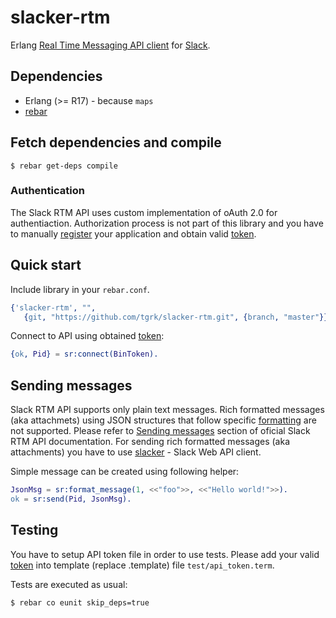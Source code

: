 # slacker-rtm
Erlang [Real Time Messaging API client][2] for [Slack][1].

## Dependencies

* Erlang (>= R17) - because `maps`
* [rebar][8]

## Fetch dependencies and compile

```
$ rebar get-deps compile
```

### Authentication
The Slack RTM API uses custom implementation of oAuth 2.0 for authentiaction.
Authorization process is not part of this library and you have to manually
[register][4] your application and obtain valid [token][5].


## Quick start

Include library in your `rebar.conf`.
```erlang
{'slacker-rtm', "",
   {git, "https://github.com/tgrk/slacker-rtm.git", {branch, "master"}}}
```
Connect to API using obtained [token][5]:
```erlang
{ok, Pid} = sr:connect(BinToken).
```

## Sending messages

Slack RTM API supports only plain text messages. Rich formatted messages (aka attachmets) using JSON structures that follow specific [formatting][6] are not supported. Please refer to [Sending messages][2] section of oficial Slack RTM API documentation. For sending rich formatted messages (aka attachments) you have to use [slacker][9] - Slack Web API client.

Simple message can be created using following helper:
```erlang
JsonMsg = sr:format_message(1, <<"foo">>, <<"Hello world!">>).
ok = sr:send(Pid, JsonMsg).
```


## Testing
You have to setup API token file in order to use tests. Please add your
valid [token][5] into template (replace .template) file `test/api_token.term`.

Tests are executed as usual:
```bash
$ rebar co eunit skip_deps=true
```

[1]: http://www.slack.com/
[2]: https://api.slack.com/rtm
[3]: https://api.slack.com/web
[4]: https://api.slack.com/applications
[5]: https://api.slack.com/tokens
[6]: https://api.slack.com/docs/formatting
[7]: https://api.slack.com/methods/rtm.start
[8]: https://github.com/rebar/rebar
[9]: https://github.com/julienXX/slacker
